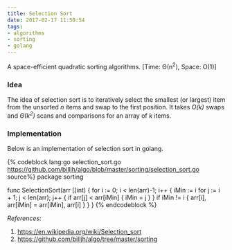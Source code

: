 ```yaml
---
title: Selection Sort
date: 2017-02-17 11:50:54
tags:
- algorithms
- sorting
- golang
---
```


A space-efficient quadratic sorting algorithms. [Time: Θ(n<sup>2</sup>), Space: O(1)]

<!-- more -->

### Idea

The idea of selection sort is to iteratively select the smallest (or largest) item from the unsorted _n_ items and swap to the first position. It takes _O(k)_ swaps and _Θ(k<sup>2</sup>)_ scans and comparisons for an array of _k_ items.

### Implementation

Below is an implementation of selection sort in golang.

{% codeblock lang:go selection_sort.go https://github.com/billjh/algo/blob/master/sorting/selection_sort.go source%}
package sorting

func SelectionSort(arr []int) {
	for i := 0; i < len(arr)-1; i++ {
		iMin := i
		for j := i + 1; j < len(arr); j++ {
			if arr[j] < arr[iMin] {
				iMin = j
			}
		}
		if iMin != i {
			arr[i], arr[iMin] = arr[iMin], arr[i]
		}
	}
}
{% endcodeblock %}

_References:_
1. https://en.wikipedia.org/wiki/Selection_sort
2. https://github.com/billjh/algo/tree/master/sorting
